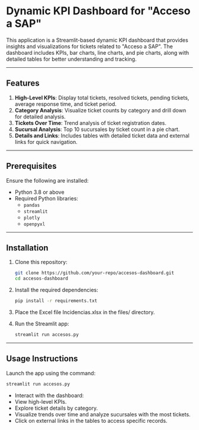 # Dynamic KPI Dashboard for "Acceso a SAP"

This application is a Streamlit-based dynamic KPI dashboard that provides insights and visualizations for tickets related to "Acceso a SAP". The dashboard includes KPIs, bar charts, line charts, and pie charts, along with detailed tables for better understanding and tracking.

---

## Features

1. **High-Level KPIs**: Display total tickets, resolved tickets, pending tickets, average response time, and ticket period.
2. **Category Analysis**: Visualize ticket counts by category and drill down for detailed analysis.
3. **Tickets Over Time**: Trend analysis of ticket registration dates.
4. **Sucursal Analysis**: Top 10 sucursales by ticket count in a pie chart.
5. **Details and Links**: Includes tables with detailed ticket data and external links for quick navigation.

---

## Prerequisites

Ensure the following are installed:

- Python 3.8 or above
- Required Python libraries:
  - `pandas`
  - `streamlit`
  - `plotly`
  - `openpyxl`

---

## Installation

1. Clone this repository:

   ```bash
   git clone https://github.com/your-repo/accesos-dashboard.git
   cd accesos-dashboard
   
2. Install the required dependencies:

   ```bash
   pip install -r requirements.txt

3. Place the Excel file Incidencias.xlsx in the files/ directory.
4. Run the Streamlit app:
   ```bash
   streamlit run accesos.py

---
## Usage Instructions
Launch the app using the command:

 ```bash
streamlit run accesos.py
```
- Interact with the dashboard:
- View high-level KPIs.
- Explore ticket details by category.
- Visualize trends over time and analyze sucursales with the most tickets.
- Click on external links in the tables to access specific records.
